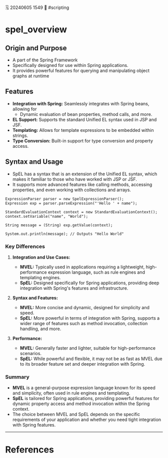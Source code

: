 🗓️ 20240605 1549
📎 #scripting

# spel_overview

## Origin and Purpose
- A part of the Spring Framework 
- Specifically designed for use within Spring applications.
- It provides powerful features for querying and manipulating object graphs at runtime

## Features
- **Integration with Spring:** Seamlessly integrates with Spring beans, allowing for
	- Dynamic evaluation of bean properties, method calls, and more.
- **EL Support:** Supports the standard Unified EL syntax used in JSP and JSF.
- **Templating:** Allows for template expressions to be embedded within strings.
- **Type Conversion:** Built-in support for type conversion and property access.

## Syntax and Usage
- SpEL has a syntax that is an extension of the Unified EL syntax, which makes it familiar to those who have worked with JSP or JSF.
- It supports more advanced features like calling methods, accessing properties, and even working with collections and arrays.
    
```
ExpressionParser parser = new SpelExpressionParser();
Expression exp = parser.parseExpression("'Hello ' + name");

StandardEvaluationContext context = new StandardEvaluationContext();
context.setVariable("name", "World");

String message = (String) exp.getValue(context);

System.out.println(message); // Outputs "Hello World"  

```

### Key Differences

1. **Integration and Use Cases:**
    
    - **MVEL:** Typically used in applications requiring a lightweight, high-performance expression language, such as rule engines and templating engines.
    - **SpEL:** Designed specifically for Spring applications, providing deep integration with Spring's features and infrastructure.
2. **Syntax and Features:**
    
    - **MVEL:** More concise and dynamic, designed for simplicity and speed.
    - **SpEL:** More powerful in terms of integration with Spring, supports a wider range of features such as method invocation, collection handling, and more.
3. **Performance:**
    
    - **MVEL:** Generally faster and lighter, suitable for high-performance scenarios.
    - **SpEL:** While powerful and flexible, it may not be as fast as MVEL due to its broader feature set and deeper integration with Spring.

### Summary

- **MVEL** is a general-purpose expression language known for its speed and simplicity, often used in rule engines and templating.
- **SpEL** is tailored for Spring applications, providing powerful features for dynamic property access and method invocation within the Spring context.
- The choice between MVEL and SpEL depends on the specific requirements of your application and whether you need tight integration with Spring features.

---

# References
